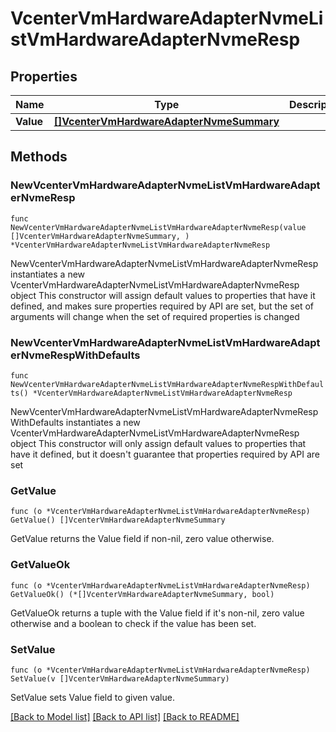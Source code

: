# VcenterVmHardwareAdapterNvmeListVmHardwareAdapterNvmeResp

## Properties

Name | Type | Description | Notes
------------ | ------------- | ------------- | -------------
**Value** | [**[]VcenterVmHardwareAdapterNvmeSummary**](VcenterVmHardwareAdapterNvmeSummary.md) |  | 

## Methods

### NewVcenterVmHardwareAdapterNvmeListVmHardwareAdapterNvmeResp

`func NewVcenterVmHardwareAdapterNvmeListVmHardwareAdapterNvmeResp(value []VcenterVmHardwareAdapterNvmeSummary, ) *VcenterVmHardwareAdapterNvmeListVmHardwareAdapterNvmeResp`

NewVcenterVmHardwareAdapterNvmeListVmHardwareAdapterNvmeResp instantiates a new VcenterVmHardwareAdapterNvmeListVmHardwareAdapterNvmeResp object
This constructor will assign default values to properties that have it defined,
and makes sure properties required by API are set, but the set of arguments
will change when the set of required properties is changed

### NewVcenterVmHardwareAdapterNvmeListVmHardwareAdapterNvmeRespWithDefaults

`func NewVcenterVmHardwareAdapterNvmeListVmHardwareAdapterNvmeRespWithDefaults() *VcenterVmHardwareAdapterNvmeListVmHardwareAdapterNvmeResp`

NewVcenterVmHardwareAdapterNvmeListVmHardwareAdapterNvmeRespWithDefaults instantiates a new VcenterVmHardwareAdapterNvmeListVmHardwareAdapterNvmeResp object
This constructor will only assign default values to properties that have it defined,
but it doesn't guarantee that properties required by API are set

### GetValue

`func (o *VcenterVmHardwareAdapterNvmeListVmHardwareAdapterNvmeResp) GetValue() []VcenterVmHardwareAdapterNvmeSummary`

GetValue returns the Value field if non-nil, zero value otherwise.

### GetValueOk

`func (o *VcenterVmHardwareAdapterNvmeListVmHardwareAdapterNvmeResp) GetValueOk() (*[]VcenterVmHardwareAdapterNvmeSummary, bool)`

GetValueOk returns a tuple with the Value field if it's non-nil, zero value otherwise
and a boolean to check if the value has been set.

### SetValue

`func (o *VcenterVmHardwareAdapterNvmeListVmHardwareAdapterNvmeResp) SetValue(v []VcenterVmHardwareAdapterNvmeSummary)`

SetValue sets Value field to given value.



[[Back to Model list]](../README.md#documentation-for-models) [[Back to API list]](../README.md#documentation-for-api-endpoints) [[Back to README]](../README.md)


